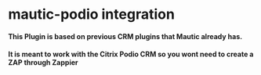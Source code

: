 # mautic-podio integration

#### This Plugin is based on previous CRM plugins that Mautic already has.
#### It is meant to work with the Citrix Podio CRM so you wont need to create a ZAP through Zappier

